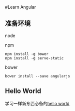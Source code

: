 #Learn Angular

## 准备环境
node

npm

	npm install -g bower
    npm install -g serve-static
    
bower
 
    bower install --save angularjs


## Hello World
学习一样新东西必备的[hello world](http://127.0.0.1:8080/hello-world/hello.html)
